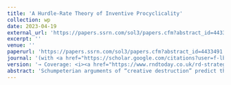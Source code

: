 ```yaml
---
title: 'A Hurdle-Rate Theory of Inventive Procyclicality'
collection: wp
date: 2023-04-19
external_url: 'https://papers.ssrn.com/sol3/papers.cfm?abstract_id=4433491'
excerpt: ''
venue: ''
paperurl: 'https://papers.ssrn.com/sol3/papers.cfm?abstract_id=4433491'
journal: '(with <a href="https://scholar.google.com/citations?user=f-lbbOoAAAAJ&hl=en&oi=ao">D. Audretsch</a>, <a href="https://www.bwl.uni-hamburg.de/finance/team/drobetz.html">W. Drobetz</a>, E.E. Ernst, <a href="https://scholar.google.com/citations?hl=en&user=Sa8sBkoAAAAJ">S. Vismara</a>)'
version: '→ Coverage: <i><a href="https://www.rndtoday.co.uk/rd-strategy/a-hurdle-rate-theory-of-rd-procyclicality/">R&D Today</a></i>'
abstract: 'Schumpeterian arguments of “creative destruction” predict that innovation is countercyclical. However, empirical findings demonstrate the contrary. We apply corporate finance principles to macro- and innovation economics and propose a “hurdle-rate theory of inventive procyclicality”. High-ERP periods stifle innovation because many R&D projects do not pass corporate budgeting decisions when discount rates are high. Consistent evidence suggests that the hurdle-rate effect is less pronounced in firms with financial slack, institutional ownership with long-term orientation, and weak product-market competition. In an attempt to reconcile the procyclical evidence with Schumpeter’s countercyclical theory, we show that firms engaging in exploratory search suffer less during high-ERP episodes than those focusing on exploitative search, and patents developed during high-ERP periods have a higher technological impact and receive significantly more forward citations. Finally, we exploit the staggered variation in state-level R&D tax credits in difference-in-differences analyses to establish a causal link between the ERP and patent value.'
---
```

